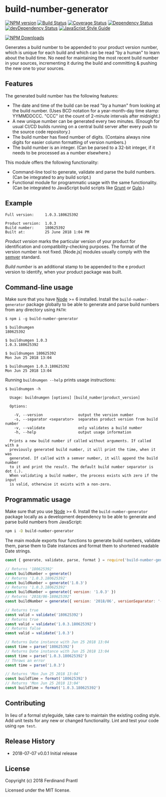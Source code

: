 # build-number-generator
[![NPM version](https://badge.fury.io/js/build-number-generator.png)](http://badge.fury.io/js/build-number-generator)
[![Build Status](https://travis-ci.org/prantlf/build-number-generator.png)](https://travis-ci.org/prantlf/build-number-generator)
[![Coverage Status](https://coveralls.io/repos/github/prantlf/build-number-generator/badge.svg?branch=master)](https://coveralls.io/github/prantlf/build-number-generator?branch=master)
[![Dependency Status](https://david-dm.org/prantlf/build-number-generator.svg)](https://david-dm.org/prantlf/build-number-generator)
[![devDependency Status](https://david-dm.org/prantlf/build-number-generator/dev-status.svg)](https://david-dm.org/prantlf/build-number-generator#info=devDependencies)
[![JavaScript Style Guide](https://img.shields.io/badge/code_style-standard-brightgreen.svg)](https://standardjs.com)

[![NPM Downloads](https://nodei.co/npm/build-number-generator.png?downloads=true&stars=true)](https://www.npmjs.com/package/build-number-generator)

Generates a build number to be appended to your product version number, which is unique for each build and which can be read "by a human" to learn about the build time. No need for maintaining the most recent build number in your sources, incrementing it during the build and committing & pushing the new one to your sources.

Features
--------

The generated build number has the following features:

* The date and time of the build can be read "by a human" from looking at the build number. (Uses BCD notation for a year-month-day time stamp: YYMMDDCCC. "CCC" ist the count of 2-minute intervals after midnight.) 
* A new unique number can be generated every two minutes. (Enough for usual CI/CD builds running on a central build server after every push to the source code repository.)
* The build number has fixed number of digits. (Contains always nine digits for easier column formatting of version numbers.)
* The build number is an integer. (Can be parsed to a 32-bit integer, if it needs to be processed as a number elsewhere.)

This module offers the following functionality:

* Command-line tool to generate, validate and parse the build numbers. (Can be integrated to any build script.)
* Functional module for programmatic usage with the same functionality. (Can be integrated to JavaScript build scripts like [Grunt] or [Gulp].)

Example
-------

    Full version:     1.0.3.180625392

    Product version:  1.0.3
    Build number:     180625392
    Built at:         25 June 2018 1:04 PM

*Product version* marks the particular version of your product for identification and compatibility-checking purposes. The format of the version number is not fixed. [Node.js] modules usually comply with the [semver] standard.

*Build number* is an additional stamp to be appended to the e product version to identify, when your product package was built.

## Command-line usage

Make sure that you have [Node] >= 6 installed. Install the `build-number-generator` package globally to be able to generate and parse build numbers from any directory using `PATH`:

    $ npm i -g build-number-generator

    $ buildnumgen
    180625392

    $ buildnumgen 1.0.3
    1.0.3.180625392

    $ buildnumgen 180625392
    Mon Jun 25 2018 13:04

    $ buildnumgen 1.0.3.180625392
    Mon Jun 25 2018 13:04

Running `buildnumgen --help` prints usage instructions:

    $ buildnumgen -h

      Usage: buildnumgen [options] [build_number|product_version]

      Options:

        -V, --version                output the version number
        -s, --separator <separator>  separates product version from build number
        -v, --validate               only validates a build number
        -h, --help                   output usage information

      Prints a new build number if called without arguments. If called with a
      previously generated build number, it will print the time, when it was
      generated. If called with a semver number, it will append the build number
      to it and print the result. The default build number separator is dot (.).
      When validating a build number, the process exists with zero if the input
      is valid, otherwise it exists with a non-zero.

## Programmatic usage

Make sure that you use [Node] >= 6. Install the `build-number-generator` package locally as a development dependency to be able to generate and parse build numbers from JavaScript:

```bash
npm i -D build-number-generator
```

The main module exports four functions to generate build numbers, validate them, parse them to Date instances and format them to shortened readable Date strings.

```javascript
const { generate, validate, parse, format } = require('build-number-generator')

// Returns '180625392'
const buildNumber = generate()
// Returns '1.0.3.180625392'
const buildNumber = generate('1.0.3')
// Returns '1.0.3.180625392'
const buildNumber = generate({ version: '1.0.3' })
// Returns '2018/06-180625392'
const buildNumber = generate({ version: '2018/06', versionSeparator: '-' })

// Returns true
const valid = validate('180625392')
// Returns true
const valid = validate('1.0.3.180625392')
// Returns false
const valid = validate('1.0.3')

// Returns Date instance with Jun 25 2018 13:04
const time = parse('180625392')
// Returns Date instance with Jun 25 2018 13:04
const time = parse('1.0.3.180625392')
// Throws an error
const time = parse('1.0.3')

// Returns 'Mon Jun 25 2018 13:04'
const buildTime = format('180625392')
// Returns 'Mon Jun 25 2018 13:04'
const buildTime = format('1.0.3.180625392')
```

## Contributing

In lieu of a formal styleguide, take care to maintain the existing coding style.  Add unit tests for any new or changed functionality. Lint and test your code using `npm test`.

## Release History

* 2018-07-07   v0.0.1   Initial release

## License

Copyright (c) 2018 Ferdinand Prantl

Licensed under the MIT license.

[semver]: https://semver.org/
[Node]: https://nodejs.org/
[Grunt]: https://gruntjs.com/
[Gulp]: https://gulpjs.com/
